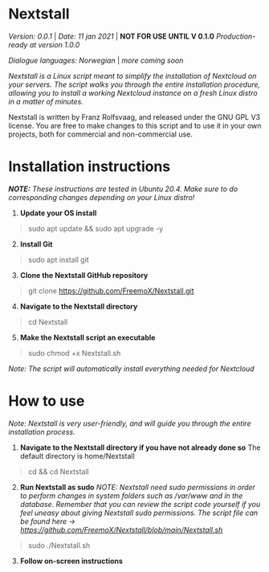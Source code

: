 # Nextstall
*Version: 0.0.1*
| *Date:	11 jan 2021* | 
**NOT FOR USE UNTIL V 0.1.0**
*Production-ready at version 1.0.0*

*Dialogue languages: Norwegian*
 | *more coming soon*

*Nextstall is a Linux script meant to simplify the installation of Nextcloud on your servers. The script walks you through the entire installation procedure, allowing you to install a working Nextcloud instance on a fresh Linux distro in a matter of minutes.*

Nextstall is written by Franz Rolfsvaag, and released under the GNU GPL V3 license. 
You are free to make changes to this script and to use it in your own projects, both for commercial and non-commercial use. 

# Installation instructions
***NOTE:** These instructions are tested in Ubuntu 20.4. Make sure to do corresponding changes depending on your Linux distro!*
 1. **Update your OS install**
> sudo apt update && sudo apt upgrade -y
 2. **Install Git**
 > sudo apt install git
 3. **Clone the Nextstall GitHub repository**
> git clone https://github.com/FreemoX/Nextstall.git
 4. **Navigate to the Nextstall directory**
> cd Nextstall
 5. **Make the Nextstall script an executable**
> sudo chmod +x Nextstall.sh

*Note: The script will automatically install everything needed for Nextcloud*
# How to use
*Note: Nextstall is very user-friendly, and will guide you through the entire installation process.*

 1. **Navigate to the Nextstall directory if you have not already done so**
The default directory is home/Nextstall
> cd && cd Nextstall
 2. **Run Nextstall as sudo**
*NOTE: Nextstall need sudo permissions in order to perform changes in system folders such as /var/www and in the database. Remember that you can review the script code yourself if you feel uneasy about giving Nextstall sudo permissions. The script file can be found here -> https://github.com/FreemoX/Nextstall/blob/main/Nextstall.sh*
> sudo ./Nextstall.sh
 3. **Follow on-screen instructions**

